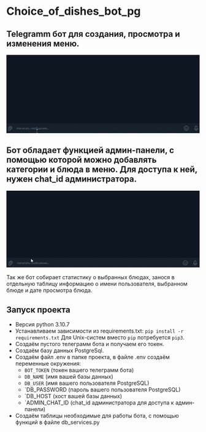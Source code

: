 # Сhoice_of_dishes_bot_pg

Telegramm бот для создания, просмотра и изменения меню.
---
![.](https://github.com/Xero0a/Images/blob/main/333.gif)

Бот обладает функцией админ-панели, с помощью которой можно добавлять категории и блюда в меню.
Для доступа к ней, нужен chat_id администратора.
---
![.](https://github.com/Xero0a/Images/blob/main/222.gif)

Так же бот собирает статистику о выбранных блюдах, занося в отдельную таблицу информацию о имени пользователя, выбранном блюде и дате просмотра блюда.

## Запуск проекта
   * Версия python 3.10.7
   * Устанавливаем зависимости из requirements.txt: `pip install -r requirements.txt` Для Unix-систем вместо `pip` потребуется `pip3`.
   * Создаём пустого телеграмм бота и получаем его токен.
   * Создаём базу данных PostgreSql.
   * Создаём файл .env в папке проекта, в файле .env создаём переменные окружения:
     - `BOT_TOKEN` (токен вашего телеграмм бота)
     - `DB_NAME` (имя вашей базы данных)
     - `DB_USER` (имя вашего пользователя PostgreSQL)
     - `DB_PASSWORD (пароль вашего пользователя PostgreSQL)
     - `DB_HOST (хост вашей базы данных)
     - `ADMIN_CHAT_ID (chat_id администратора для доступа к админ-панели)
   * Создаём таблицы необходимые для работы бота, с помощью функций в файле db_services.py  
     
     
